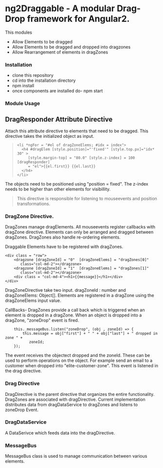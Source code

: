 # ng2Draggable -  A modular Drag-Drop framework for Angular2.

This modules
  - Allow Elements to be dragged
  - Allow Elements to be dragged and dropped into dragzones
  - Allow Rearrangement of elements in dragZones

### Installation
 - clone this repository
 - cd into the installation directory
 - npm install
 - once components are installed do- npm start

### Module Usage

## DragResponder Attribute Directive
Attach this attribute directive to elements that need to be dragged. This directive takes the initialized object as input.

>     <li *ngFor = "#el of dragZoneElems; #idx = index">
>       <h4 #dragElem [style.position]="'fixed'" [style.top.px]="idx* 30" >         
>          [style.margin-top] = "80.0" [style.z-index] = 100 [dragResponder] 
>          = "el">{{el.first}} {{el.last}}
>       </h4>
>     </li>

The objects need to be positioned using "position = fixed". The z-index needs to be higher than other elements for visibillity.

> This directive is responsible for listening to mouseevents and position transformations.


### DragZone Directive.
DragZones manage dragElements. All mouseevents register callbacks with dragZone directive. Elements can only be arranged and dragged between dragZones. DragZones also handle re-ordering elements.

Draggable Elements have to be registered with dragZones.

	<div class = "row">
		<dragzone [dragZoneId] = "0"  [dragZoneElems] = "dragZones[0]"                
		   class="col-md-2"></dragzone>
	    <dragzone [dragZoneId] = "1"  [dragZoneElems] = "dragZones[1]"             
	       class="col-md-2"></dragzone>
	    <div class = "col-md-4"><h1>{{message}}</h1></div>
	</div>  	

DragZoneDirective take two input. dragZoneId : number and dragZoneElems: Object[]. Elements are registered in a dragZone using the dragZoneElems input value.

CallBacks-
DragZones provide a call back which is triggered when an element is dropped in a dragZone. When an object is dropped into a dragZone, "zoneDrop" event is fired.

		this._messageBus.listen("zoneDrop", (obj , zoneId) => {
			this.message = obj["first"] + " " + obj["last"] + " dropped in zone " + 
			   zoneId;
		});
The event receives the objectect dropped and the zoneId. These can be used to perform operations on the object. For example send an email to a customer when dropped into "elite-customer-zone". This event is listened in the drag directive.

### Drag Directive
DragDirective is the parent directive that organizes the entire functionality. DragZones are associated with dragDirective. Current implementation distributes data from dragDataService to dragZones and listens to zoneDrop Event.

### DragDataService
A DataSerivce which feeds data into the dragDirective.

### MessageBus
MessageBus class is used to manage communication between various elements.




